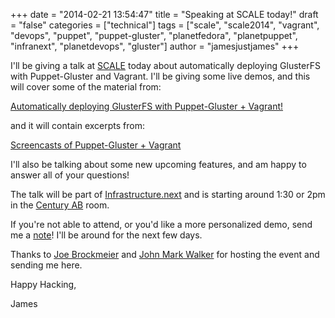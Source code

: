 +++
date = "2014-02-21 13:54:47"
title = "Speaking at SCALE today!"
draft = "false"
categories = ["technical"]
tags = ["scale", "scale2014", "vagrant", "devops", "puppet", "puppet-gluster", "planetfedora", "planetpuppet", "infranext", "planetdevops", "gluster"]
author = "jamesjustjames"
+++

I'll be giving a talk at <a href="http://www.socallinuxexpo.org/scale12x">SCALE</a> today about automatically deploying GlusterFS with Puppet-Gluster and Vagrant. I'll be giving some live demos, and this will cover some of the material from:

<a href="/post/2014/01/08/automatically-deploying-glusterfs-with-puppet-gluster-vagrant/">Automatically deploying GlusterFS with Puppet-Gluster + Vagrant!</a>

and it will contain excerpts from:

<a href="/post/2014/01/27/screencasts-of-puppet-gluster-vagrant/">Screencasts of Puppet-Gluster + Vagrant</a>

I'll also be talking about some new upcoming features, and am happy to answer all of your questions!

The talk will be part of <a href="http://www.infranext.org/?page_id=18">Infrastructure.next</a> and is starting around 1:30 or 2pm in the <a href="http://www.socallinuxexpo.org/scale12x/schedule/friday">Century AB</a> room.

If you're not able to attend, or you'd like a more personalized demo, send me a <a href="/post/contact/">note</a>! I'll be around for the next few days.

Thanks to <a href="https://twitter.com/jzb">Joe Brockmeier</a> and <a href="https://twitter.com/johnmark">John Mark Walker</a> for hosting the event and sending me here.

Happy Hacking,

James

&nbsp;

